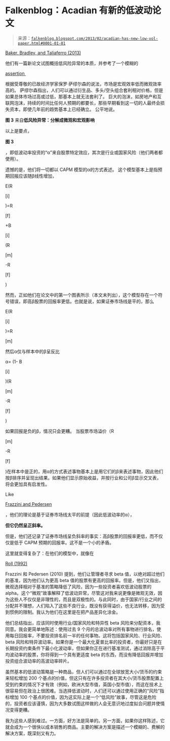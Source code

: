 <!--yml

category: 未分类

date: 2024-05-12 20:10:41

-->

# Falkenblog：Acadian 有新的低波动论文

> 来源：[`falkenblog.blogspot.com/2013/02/acadian-has-new-low-vol-paper.html#0001-01-01`](http://falkenblog.blogspot.com/2013/02/acadian-has-new-low-vol-paper.html#0001-01-01)

[Baker, Bradley, and Taliaferro (2013)](http://papers.ssrn.com/sol3/papers.cfm?abstract_id=2210003)

他们有一篇新论文试图概括低风险异常的本质，并参考了一个模糊的

[assertion ](http://www.bos.frb.org/economic/conf/conf42/con42_01.pdf)

根据受尊敬的已故经济学家保罗·萨缪尔森的说法，市场是宏观效率低而微观效率高的。 萨缪尔森指出，人们可以通过衍生品、多头/空头组合套利相对价格，但是如果总体市场过高或过低，那基本上就无法套利了。 巨大的泡沫，如房地产和互联网泡沫，持续的时间比任何人预期的都要长，那些早期看到这一切的人最终会损失资本，即使几年前的趋势基本上已经确立。 公平地说。

**图 3** 来自**低风险异常：分解成微观和宏观影响**

以上是要点，

**图 3**

，即低波动率投资的“α”来自股票特定效应，其次是行业或国家风险（他们两者都使用）。

遗憾的是，他们将一切都以 CAPM 模型的α的方式表述。 这个模型基本上是指预期回报应该随β线性增加，

E(R

[i]

)=R

[f]

+Β

[i]

(R

[m]

-R

[f]

)

然而，正如他们在论文中的第一个图表所示（本文未列出），这个模型存在一个符号错误，即高β股票的回报率更低。也就是说，如果证券市场线是平的，那么

E(R

[i]

)=R

[m]

然后α仅与样本中的β呈反比

α= (1- Β

[i]

)(R

[m]

-R

[f]

)

如果回报是负的β，情况只会更糟。 当股票市场溢价（R

[m]

-R

[f]

)在样本中是正的，用α的方式表述事物基本上是用它们的β来表述事物，因此他们按β排序并呈现出结果。如果他们显示原始收益，并按行业和公司β显示交叉表，将会更加具有启发性。

Like

[Frazzini and Pedersen](http://papers.ssrn.com/sol3/papers.cfm?abstract_id=1723048)

，他们的理论是基于证券市场线太平的前提（因此低波动率的α），

**但它仍然呈正斜率。**

但是，他们还记录了证券市场线呈负斜率的事实：高β股票的回报率更低，而不仅仅是低于 CAPM 预期的回报率。这不是一个小的矛盾。

这里就变得复杂了：在他们的模型中，就像在

[Roll (1992)](http://www.iijournals.com/doi/abs/10.3905/jpm.1992.701922)

Frazzini 和 Pedersen (2010) 提到，他们让管理者寻求 beta 值，以绝对超过他们的基准，因为他们认为更高 beta 值的股票有更高的回报率。但是，他们又指出，微观选择相对于基准的策略降低了风险，因为一些投资者喜欢低波动股票的 alpha。这个“微观”故事解释了低波动异常，尽管这对我来说更像是微观无效，因为这些人不仅仅是非理性的，而且是双极性的。与此同时，由于国家/行业之间的分配并不理想，人们陷入了这些不良行业，既没有获得溢价，也无法转移，因为受到惯例的限制。我认为他们在这里是在把产品差异化涂金。

他们总结指出，应该同时使用行业/国家风险和特异性 beta 风险来分配资本，我同意。我会更简单地陈述：使用过去 9 个月的总波动率对所有事物进行排名，使用每日回报率，不要投资排名前一半的任何事物。这将包括国家风险、行业风险、 beta 风险和特异波动率。如果你是一个最大化夏普比率的投资者，你最好只是在长期投资约束条件下最小化波动率，但如果你正在进行基准测试，通过消除高于平均波动率的股票，你将得到一个具有更适度 beta 的东西，而没有降低回报并增加投资组合波动率的高波动率碎片。

虽然基本的低波动策略是一种商品，但人们可以通过在全球放宽大小/货币的约束来轻松增加 200 个基点的价值，但这只有在许多投资者在其大小/货币股票配置上受到约束的情况下才有效（例如，欧洲大型市值，英国小型市值），而这在技术上很容易但在政治上很困难。当选择低波动时，人们还可以通过使用正确的“风险”指标增加 100 个基点的价值，因为这实际上是一个“低风险”故事，尽管这是危险的，投资者应该谨慎，因为大多数试图这样做的人会无意识地过度拟合问题并使情况变得更糟。

我为这些人感到难过。一方面，好方法是简单的。另一方面，如果你这样陈述，它就会成为一个很快以成本销售的商品。主要的解决方案是描述一个模糊的、费解的解决方案，既深刻又有力。
